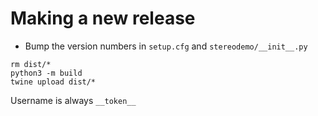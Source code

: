 # Making a new release

- Bump the version numbers in `setup.cfg` and `stereodemo/__init__.py`

```
rm dist/*
python3 -m build
twine upload dist/*
```

Username is always `__token__`
